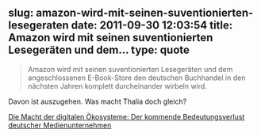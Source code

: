 slug: amazon-wird-mit-seinen-suventionierten-lesegeraten
date: 2011-09-30 12:03:54
title: Amazon wird mit seinen suventionierten Lesegeräten und dem...
type: quote
---

> Amazon wird mit seinen suventionierten Lesegeräten und dem angeschlossenen E-Book-Store den deutschen Buchhandel in den nächsten Jahren komplett durcheinander wirbeln wird.

Davon ist auszugehen. Was macht Thalia doch gleich?

 [Die Macht der digitalen Ökosysteme: Der kommende Bedeutungsverlust deutscher Medienunternehmen](http://netzwertig.com/2011/09/30/die-macht-der-digitalen-okosysteme-der-kommende-bedeutungsverlust-deutscher-medienunternehmen/)
